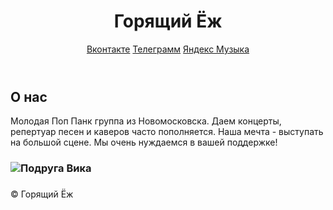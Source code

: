 <html lang="ru">
<head>
  <meta charset="UTF-8">
  <meta name="viewport" content="width=device-width, initial-scale=1.0">
</head>
<body>
  <header>
    <h1>Горящий Ёж</h1>
    <nav>
      <a href="https://vk.com/flame_ej">Вконтакте</a>
      <a href="https://t.me/fire_Ezj">Телеграмм</a>
      <a href="https://music.yandex.ru/artist/22675288">Яндекс Музыка</a>
    </nav>
  </header>

  <section>
    <h2>О нас</h2>
    <p>Молодая Поп Панк группа из Новомосковска. Даем концерты, репертуар песен и каверов часто пополняется. Наша мечта - выступать на большой сцене. Мы очень нуждаемся в вашей поддержке!</p>
<h3> <img src="https://avatars.yandex.net/get-music-content/10960834/11984fa2.a.32484562-1/200x200" alt="Подруга Вика"> <h3/>
  </section>
  <footer>
    &copy; Горящий Ёж
  </footer>
</body>
</html>
